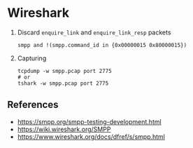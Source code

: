 # Wireshark

1. Discard `enquire_link` and `enquire_link_resp` packets

    ```plain
    smpp and !(smpp.command_id in {0x00000015 0x80000015})
    ```

2. Capturing

    ```shell
    tcpdump -w smpp.pcap port 2775
    # or
    tshark -w smpp.pcap port 2775
    ```

## References

- <https://smpp.org/smpp-testing-development.html>
- <https://wiki.wireshark.org/SMPP>
- <https://www.wireshark.org/docs/dfref/s/smpp.html>
